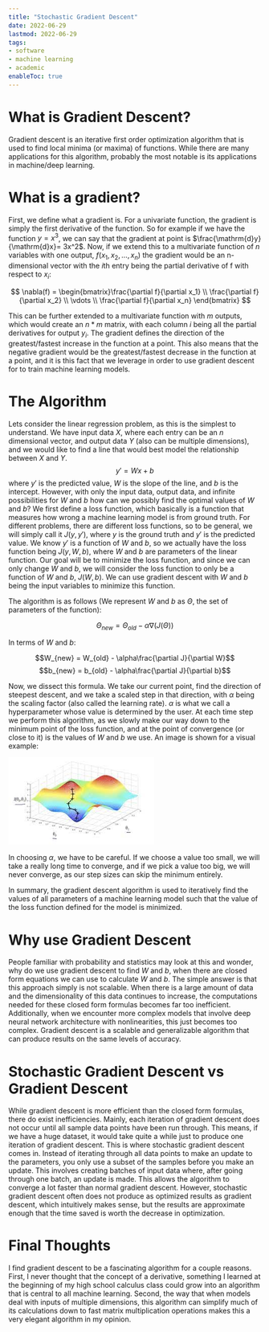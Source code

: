 ```yaml
---
title: "Stochastic Gradient Descent"
date: 2022-06-29
lastmod: 2022-06-29
tags:
- software
- machine learning
- academic
enableToc: true
---
```

# What is Gradient Descent?
Gradient descent is an iterative first order optimization algorithm that is used to find local minima (or maxima) of functions. While there are many applications for this algorithm, probably the most notable is its applications in machine/deep learning.

# What is a gradient?
First, we define what a gradient is. For a univariate function, the gradient is simply the first derivative of the function. So for example if we have the function $y = x^3$, we can say that the gradient at point is $\frac{\mathrm{d}y}{\mathrm{d}x}= 3x^2$. Now, if we extend this to a multivariate function of $n$ variables with one output, $f(x_1,x_2,\dots, x_n)$ the gradient would be an n-dimensional vector with the $i$th entry being the partial derivative of f with respect to $x_i$:

<p align="center">

$$ \nabla(f) = \begin{bmatrix}\frac{\partial f}{\partial x_1} \\ \frac{\partial f}{\partial x_2} \\ \vdots \\ \frac{\partial f}{\partial x_n} \end{bmatrix} $$

</p>

This can be further extended to a multivariate function with $m$ outputs, which would create an $n * m$ matrix, with each column $i$ being all the partial derivatives for output $y_i$. The gradient defines the direction of the greatest/fastest increase in the function at a point. This also means that the negative gradient would be the greatest/fastest decrease in the function at a point, and it is this fact that we leverage in order to use gradient descent for to train machine learning models.

# The Algorithm
Lets consider the linear regression problem, as this is the simplest to understand. We have input data $X$, where each entry can be an $n$ dimensional vector, and output data $Y$ (also can be multiple dimensions), and we would like to find a line that would best model the relationship between $X$ and $Y$.
$$ y' = Wx + b $$
where $y'$ is the predicted value, $W$ is the slope of the line, and $b$ is the intercept. However, with only the input data, output data, and infinite possibilities for $W$ and $b$ how can we possibly find the optimal values of $W$ and $b$? We first define a loss function, which basically is a function that measures how wrong a machine learning model is from ground truth. For different problems, there are different loss functions, so to be general, we will simply call it $J(y, y')$, where $y$ is the ground truth and $y'$ is the predicted value. We know $y'$ is a function of $W$ and $b$, so we actually have the loss function being $J(y, W, b)$, where $W$ and $b$ are parameters of the linear function. Our goal will be to minimize the loss function, and since we can only change $W$ and $b$, we will consider the loss function to only be a function of $W$
 and $b$, $J(W,b)$. We can use gradient descent with $W$ and $b$ being the input variables to minimize this function.
 
 The algorithm is as follows (We represent $W$ and $b$ as $\Theta$, the set of parameters of the function):

 $$\Theta_{new} = \Theta_{old} - \alpha\nabla(J(\Theta))$$
 
 In terms of $W$ and $b$:

 $$W_{new} = W_{old} - \alpha\frac{\partial J}{\partial W}$$
 $$b_{new} = b_{old} - \alpha\frac{\partial J}{\partial b}$$
 
 Now, we dissect this formula. We take our current point, find the direction of steepest descent, and we take a scaled step in that direction, with $\alpha$ being the scaling factor (also called the learning rate). $\alpha$ is what we call a hyperparameter whose value is determined by the user. At each time step we perform this algorithm, as we slowly make our way down to the minimum point of the loss function, and at the point of convergence (or close to it) is the values of $W$ and $b$ we use. An image is shown for a visual example:
 
 ![Gradient Descent](/notes/images/GradDesc.jpg)

In choosing $\alpha$, we have to be careful. If we choose a value too small, we will take a really long time to converge, and if we pick a value too big, we will never converge, as our step sizes can skip the minimum entirely.

In summary, the gradient descent algorithm is used to iteratively find the values of all parameters of a machine learning model such that the value of the loss function defined for the model is minimized.

# Why use Gradient Descent
People familiar with probability and statistics may look at this and wonder, why do we use gradient descent to find $W$ and $b$, when there are closed form equations we can use to calculate $W$ and $b$. The simple answer is that this approach simply is not scalable. When there is a large amount of data and the dimensionality of this data continues to increase, the computations needed for these closed form formulas becomes far too inefficient. Additionally, when we encounter more complex models that involve deep neural network architecture with nonlinearities, this just becomes too complex. Gradient descent is a scalable and generalizable algorithm that can produce results on the same levels of accuracy.

# Stochastic Gradient Descent vs Gradient Descent
While gradient descent is more efficient than the closed form formulas, there do exist inefficiencies. Mainly, each iteration of gradient descent does not occur until all sample data points have been run through. This means, if we have a huge dataset, it would take quite a while just to produce one iteration of gradient descent. This is where stochastic gradient descent comes in. Instead of iterating through all data points to make an update to the parameters, you only use a subset of the samples before you make an update. This involves creating batches of input data where, after going through one batch, an update is made. This allows the algorithm to converge a lot faster than normal gradient descent. However, stochastic gradient descent often does not produce as optimized results as gradient descent, which intuitively makes sense, but the results are approximate enough that the time saved is worth the decrease in optimization. 

# Final Thoughts
I find gradient descent to be a fascinating algorithm for a couple reasons. First, I never thought that the concept of a derivative, something I learned at the beginning of my high school calculus class could grow into an algorithm that is central to all machine learning. Second, the way that when models deal with inputs of multiple dimensions, this algorithm can simplify much of its calculations down to fast matrix multiplication operations makes this a very elegant algorithm in my opinion.
